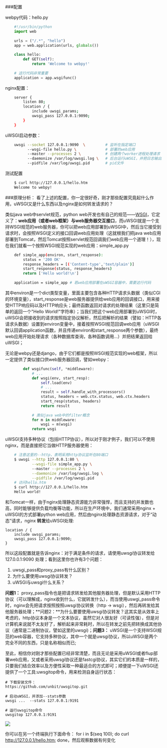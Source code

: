 
###配置

webpy代码：hello.py

```python
    #!/usr/bin/python
    import web
    
    urls = ("/.*", "hello")
    app = web.application(urls, globals())
    
    class hello:
        def GET(self):
            return 'Welcome to webpy!'
            
    # 这行代码非常重要
    application = app.wsgifunc()
```    
nginx配置：

```sh
    server {
        listen 80; 
        location / { 
            include uwsgi_params;                                                                                
            uwsgi_pass 127.0.0.1:9090;
        }   
    }   
``` 
uWSGI启动参数：
```sh
    uwsgi --socket 127.0.0.1:9090  \         # 监听在指定端口
          --wsgi-file hello.py \             # 部署的web应用
          --master --processes 2 \           # 创建两个worker进程处理请求
          --daemonize /var/log/uwsgi.log \   # 后台运行uWSGI，并把日志输出到指定文件
          --pidfile /var/log/uwsgi.pid       # pid文件
```    
测试配置
```sh
    $ curl http://127.0.0.1/hello.htm
    Welcome to webpy!
```    
    
###原理分析：
看了上述的配置，你一定很好奇，刚才那些配置究竟起什么作用，uWSGI又是什么东西以及nginx是如何转发请求的？

类似java web中servlet规范，python web开发也有自己的规范——[WSGI](http://www.python.org/dev/peps/pep-3333/)，它定义了：**web应用（或者web框架）与web服务器交互接口**，而uWSGI就是一个支持WSGI规范的web服务器，你可以把web应用部署到uWSGI中，然后当它接受到请求时，会按照WSGI定义的接口回调web应用处理（这就根我们把java web应用部署到Tomcat，然后Tomcat按照servlet规范回调我们web应用一个道理！），现在我们就看一个按照WSGI规范实现的web应用：simple_app.py
```sh    
    def simple_app(environ, start_response):
        status = '200 OK'
        response_headers = [('Content-type','text/plain')]
        start_response(status, response_headers)
        return ['Hello world!\n']
    
    application = simple_app # 若web应用部署在uWSGI容器中，需要这行代码
```    
其中environ是一个dict类型变量，里面主要包含各种HTTP请求头数据（类似CGI的环境变量），start_response是web服务器提供给web应用的回调接口，用来接受HTTP响应码以及HTTP响应头；最终函数返回对请求的处理结果（这里只是简单的返回一个"Hello World!"字符串）；当我们把这个web应用部署到uWSGI时，uWSGI会把接收到的请求按照指定协议解析，然后把解析的结果（譬如：HTTP各请求头数据）设置到environ变量中，接着按照WSGI规范回调web应用（uWSGI默认回调application函数，并且传递environ和start_response两个参数），最终web应用开始处理请求（各种数据库查询，各种函数调用...）并把结果返回给uWSGI；

无论是webpy还是django，由于它们都是按照WSGI规范实现的web框架，所以一定提供了类似接口供web服务器回调，譬如webpy：
```python
        def wsgifunc(self, *middleware):                                                                             
            # ... 
            def wsgi(env, start_resp):
                self.load(env)
                # ... 
                result = self.handle_with_processors()
                status, headers = web.ctx.status, web.ctx.headers
                start_resp(status, headers)         
                return result
    
            # 类似java web中的filter概念
            for m in middleware: 
                wsgi = m(wsgi)
            return wsgi
```

uWSGI支持多种协议（包括HTTP协议），所以对于刚才例子，我们可以不使用nginx，而是直接把它当做HTTP服务器使用：

```sh
    # 注意这里的--http，表明采用http协议监听在80端口
    $ uwsgi --http 127.0.0.1:80 \
            --wsgi-file simple_app.py \ 
            --master --processes 2 \
            --daemonize /var/log/uwsgi.log \
            --pidfile /var/log/uwsgi.pid
    # 访问hello.htm
    $ curl http://127.0.0.1/hello.htm
    Hello world!
```

和Tomcat一样，由于nginx处理静态资源能力非常强悍，而且支持的并发数也高，同时能够提供负载均衡等功能，所以在生产环境中，我们通常采用nginx + uWSGI的方式部署python web应用，然后由nginx处理静态资源请求，对于“动态”请求，nginx **转发**给uWSGI处理:

    location / { 
        include uwsgi_params;                                                                                
        uwsgi_pass 127.0.0.1:9090;
    }   
    
所以这段配置就是告诉nginx：对于满足条件的请求，请使用uwsgi协议转发给127.0.0.1:9090 处理；看到这里你也许有3个问题：
 1. uwsgi_pass和proxy_pass有什么区别？
 2. 为什么要使用uwsgi协议转发？
 3. uWSGI与uwsgi什么关系？

**问题1：** proxy_pass指令也是把请求转发给其他服务器处理，但是默认采用HTTP协议（可以理解成，nginx收到什么，它就转发什么），而当使用uswgi_pass命令时，nginx会先把请求按照按照uwsgi协议转换（http -> wsgi），然后再转发给其他服务器处理；**问题2：**为什么要要使用uwsgi协议转发？这其实是从效率上考虑的，http协议本身是一个文本协议，虽然它对人很友好（可读性强），但是对计算机来说就不太友好了，解析起来非常耗时，所以在转发之前先把转换成其他协议（通常是二进制协议，譬如这里的uwsgi)；**问题3：** uWSGI是一个支持WSGI规范的web容器，它支持多种协议，其中一个就是uwsgi协议，所以uWSGI是两个完全不同的东西，只是名称相似而已;

至此，相信你对刚才那些配置已经非常清楚，而且无论是采用uWSGI或者flup部署web应用，又或者采用uwsgi协议还是fastcgi协议，其实它们的本质是一样的，只要我们结合效率以及方便性采取一种最适合的方式即可；顺便提一下uWSGI还提供了一个工具:uwsgitop命令，用来检测自身运行状态：

    # 下载安装文件：
    https://github.com/unbit/uwsgitop.git
    
    # 启动uWSGI，并添加--stats参数
    uwsgi ...  --stats 127.0.0.1:9191
    
    # 运行uwsgitop命令
    uwsgitop 127.0.0.1:9191 

![](http://github.com/diaocow/nginx_study/raw/master/uwsgitop.png)
    
你可以在另一个终端执行下面命令： for i in $(seq 100); do curl http://127.0.0.1/hello.htm; done，然后观察数据有何变化






    
    
